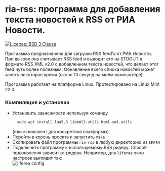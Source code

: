 # ria-rss: программа для добавления текста новостей к RSS от РИА Новости.

[![License: BSD 3 Clause](https://img.shields.io/badge/License-BSD_3--Clause-yellow.svg)](https://opensource.org/licenses/BSD-3-Clause)

Программа предназначена для загрузки RSS feed'а от РИА Новости.
При вызове она считывает RSS feed и выводит его на STDOUT в формате RSS XML v2.0
с добавлением текста новостей, что делает этот feed чуть более полезным. Обновление всего
списка новостей может занять некоторое время (около 10 секунд на моём компьютере).

Программа работает на платформе Linux. Протестировано на Linux Mint 22.0.

### Компиляция и установка
- Установить зависимости используя команду
  ```bash
    sudo apt install lua5.3 libxml2-utils html-xml-utils
    ```
  (или эквивалент для конкретной платформы)
- Перейти в корень проекта и запустить `make`
- Скопировать файл программы `ria-rss` в любую директорию из `$PATH`
- Подключить программу к используемому RSS ридеру. Способ подключения зависит от ридера.
  Например, для `liferea` окно настроек выглядит так:<br/>
  ![liferea config](settings.png)
